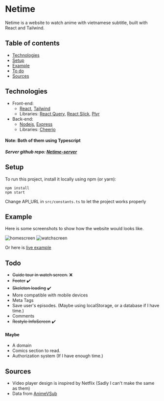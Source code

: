 # Netime

Netime is a website to watch anime with vietnamese subtitle, built with React and Tailwind.

## Table of contents

- [Technologies](#technologies)
- [Setup](#setup)
- [Example](#example)
- [To do](#todo)
- [Sources](#sources)

## Technologies

- Front-end:
  - [React](https://github.com/facebook/react), [Tailwind](https://github.com/tailwindlabs/tailwindcss)
  - Libraries: [React Query](https://github.com/tannerlinsley/react-query), [React Slick](https://github.com/akiran/react-slick), [Plyr](https://github.com/sampotts/plyr)
- Back-end:
  - [Nodejs](https://github.com/nodejs), [Express](https://github.com/expressjs/express)
  - Libraries: [Cheerio](https://github.com/cheeriojs/cheerio)

#### Note: Both of them using Typescript

##### Server github repo: [Netime-server](https://github.com/hoangvu12/Netime-server)

## Setup

To run this project, install it locally using npm (or yarn):

```
npm install
npm start
```

Change API_URL in `src/constants.ts` to let the project works properly

## Example

Here is some screenshots to show how the website would looks like.

![homescreen](https://user-images.githubusercontent.com/68330291/129450435-384fcb5e-490b-48b8-92a2-4679b98ea13d.png)
![watchscreen](https://user-images.githubusercontent.com/68330291/129450531-003515cb-49cc-4007-9bc0-ef36ddef2243.png)

Or here is [live example](https://netime.vercel.app)

## Todo

- <s>Guide tour in watch screen.</s> ❌
- <s>Footer</s> ✔️
- <s>Skeleton loading</s> ✔️
- More compatible with mobile devices
- Meta Tags
- Save user's episodes. (Maybe using localStorage, or a database if I have time.)
- Comments
- <s>Restyle InfoScreen</s> ✔️

#### Maybe

- A domain
- Comics section to read.
- Authorization system (If I have enough time.)

## Sources

- Video player design is inspired by Netflix (Sadly I can't make the same as them)
- Data from [AnimeVSub](https://animevietsub.tv)
